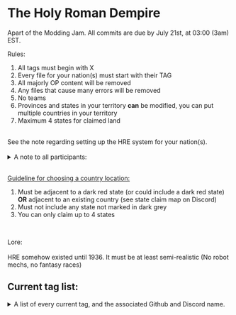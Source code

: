 # The Holy Roman Dempire

Apart of the Modding Jam. All commits are due by July 21st, at 03:00 (3am) EST.

Rules: <br>
<ol>
  <li>All tags must begin with X</li>
  <li>Every file for your nation(s) must start with their TAG</li>
  <li>All majorly OP content will be removed</li>
  <li>Any files that cause many errors will be removed</li>
  <li>No teams</li>
  <li>Provinces and states in your territory <b>can</b> be modified, you can put multiple countries in your territory</li>
  <li>Maximum 4 states for claimed land</li>
</ol>
<br>
See the note regarding setting up the HRE system for your nation(s).<br><br>

<details>
	<summary>A note to all participants:</summary>
<ol>
	<li>Please add your country's entry to both the GetEmperorName and the GetEmperorPortrait scripted localisation strings in <code>DEN_scripted_loc.txt</code></li>
	<li>Please define a scripted loc key entry for the portrait of every possible leader of your country in your own, personal scripted loc file. If you need an example on how to create an entry of that sort, feel free to check out the <code>test_scripted_loc.txt</code> file.</li>
	<li>Additionally, you can define certain policy stances that your nation has using variables:
		<ol>
			<li>Setting the variable <code>HRE_national_stance_federalism</code> to 1 within your nation's scope makes your country pro-federalist, whilst 3 makes you pro-regionalist.</li>
			<li>Setting the variable <code>HRE_national_stance_welfare</code> to 1 within your nation's scope makes your country pro-welfare, whilst 3 makes you pro-militarization.</li>
			<li>Setting the variable <code>HRE_national_stance_papacy</code> to 1 within your nation's scope makes your country pro-papacy, whilst 3 makes you pro-imperial.</li>
		</ol>
	</li>
</ol>
</details><br>

<ins>Guideline for choosing a country location:</ins><br>
<ol>
  <li>Must be adjacent to a dark red state (or could include a dark red state) <b>OR</b> adjacent to an existing country (see state claim map on Discord)</li>
  <li>Must not include any state not marked in dark grey</li>
  <li>You can only claim up to 4 states</li>
</ol><br>

Lore: <br><br>
HRE somehow existed until 1936. It must be at least semi-realistic (No robot mechs, no fantasy races)

## Current tag list:

<details>
  <summary>A list of every current tag, and the associated Github and Discord name.</summary>
  <br>
  
  | Tag | Github Name        | Discord Name           |
  | --- | :----------------: | :--------------------: |
  | XAS | STupidLord         | stupidlord             |
  | XS0 | STupidLord         | stupidlord             |
  | XS1 | STupidLord         | stupidlord             |
  | XBG | sprinkleskid       | sprinkleskid           |
  | XBR | Kasastul           | kasastul               |
  | XSC | Kasastul           | kasastul               |
  | XCL | johndoodoomayan    | johndoodoomayan        |
  | XEX | IWillExplode       | i_will_explode_        | < GOAT
  | XFT | Tyaramisu          | tyaramisu              |
  | XHH | Orland2            | 0rland0                |
  | XPK | PolishPartizan     | polishpartizan         |
  | XPO | Potanicc           | potanictheseventh      |
  | XRO | Meepazor           | meepazor               |
  | XVE | furiousky          | furiousky              |
  | XWB | Carrera075         | carrera075             |
  | XTR | cyanparty          | CYANCLAW               |

</details>
